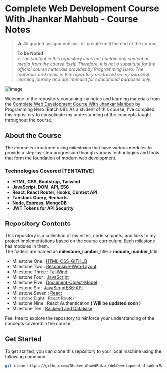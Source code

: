 # Complete Web Development Course With Jhankar Mahbub - Course Notes

> :warning: All graded assignments will be private until the end of the course.
>
> **To be Noted**<br> > _The content in this repository does not contain any content or media from the course itself. Therefore, it is not a substitute for the official course materials provided by Programming Hero. The materials and notes in this repository are based on my personal learning journey and are intended for educational purposes only._

![image](https://github.com/ShakeefAhmedRakin/WebDevelopment-JhankarMahbub/assets/112527326/b62607bc-c2c2-45ee-a9f1-b2acb742ce02)

Welcome to the repository containing my notes and learning materials from the <a href="https://web.programming-hero.com/course-details">Complete Web Development Course With Jhankar Mahbub</a> by Programming Hero [Batch 08].
As a student of this course, I've compiled this repository to consolidate my understanding of the concepts taught throughout the course.

## About the Course

The course is structured using milestones that have various modules to provide a step-by-step progression through various technologies and tools that form the foundation of modern web development.

### Technologies Covered [TENTATIVE]

- **HTML, CSS, Bootstrap, Tailwind**
- **JavaScript, DOM, API, ES6**
- **React, React Router, Hooks, Context API**
- **Tanstack Query, Recharts**
- **Node, Express, MongoDB**
- **JWT Tokens for API Security**

## Repository Contents

This repository is a collection of my notes, code snippets, and links to my project implementations based on the course curriculum. Each milestone has modules in them. <br>
The folders are named as **milestone_number**\_title > **module_number**\_title

- Milestone One : [HTML-CSS-GITHUB](https://github.com/ShakeefAhmedRakin/WebDevelopment-JhankarMahbub/blob/main/1_HTML_CSS_GITHUB/summary.md)
- Milestone Two : [Responsive-Web-Layout](https://github.com/ShakeefAhmedRakin/WebDevelopment-JhankarMahbub/blob/main/2_Responsive_Web_Layout/summary.md)
- Milestone Three : [TailWind](https://github.com/ShakeefAhmedRakin/WebDevelopment-JhankarMahbub/blob/main/3_TailWind/summary.md)
- Milestone Four : [JavaScript](https://github.com/ShakeefAhmedRakin/WebDevelopment-JhankarMahbub/blob/main/4_Javascript/summary.md)
- Milestone Five : [Document-Object-Model](https://github.com/ShakeefAhmedRakin/WebDevelopment-JhankarMahbub/blob/main/5_DOM/summary.md)
- Milestone Six : [JavaScriptES6-API](https://github.com/ShakeefAhmedRakin/WebDevelopment-JhankarMahbub/blob/main/6_JavaScriptES6_API/summary.md)
- Milestone Seven : [React](https://github.com/ShakeefAhmedRakin/WebDevelopment-JhankarMahbub-Notes/tree/main/7_React)
- Milestone Eight : [React Router](https://github.com/ShakeefAhmedRakin/WebDevelopment-JhankarMahbub-Notes/tree/main/8_React_Router_States)
- Milestone Nine : React Authentication **( Will be updated soon )**
- Milestone Ten : [Backend and Database](https://github.com/ShakeefAhmedRakin/WebDevelopment-JhankarMahbub-Notes/tree/main/10_Backend_And_Database)

Feel free to explore the repository to reinforce your understanding of the concepts covered in the course.

## Get Started

To get started, you can clone this repository to your local machine using the following command:

```bash
git clone https://github.com/ShakeefAhmedRakin/WebDevelopment-JhankarMahbub-Notes.git
```
